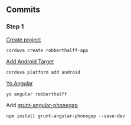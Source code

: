 ## Commits

### Step 1

[Create project](https://github.com/rhalff/robberthalff-app/commit/f3ff34470e927a723f468e4300d1f075eb22724e)
```
cordova create robberthalff-app
```

[Add Android Target](https://github.com/rhalff/robberthalff-app/commit/22d89466dfdbfcdf64c3f13bc64e1526776af930)
```
cordova platform add android
```

[Yo Angular](https://github.com/rhalff/robberthalff-app/commit/cd3147cf5b045a61255bbcc620bab7dc0da8d9e1)
```
yo angular robberthalff
```

Add [grunt-angular-phonegap](https://github.com/dsimard/grunt-angular-phonegap)
```
npm install grunt-angular-phonegap --save-dev
```
